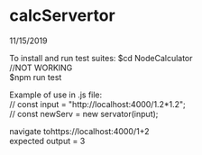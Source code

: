 # calcServertor

11/15/2019

To install and run test suites:
$cd NodeCalculator<br>
//NOT WORKING <br>
$npm run test<br>

Example of use in .js file:<br>
// const input = "http://localhost:4000/1.2*1.2";<br>
// const newServ = new servator(input);<br>

navigate tohttps://localhost:4000/1+2 <br>
 expected output = 3
